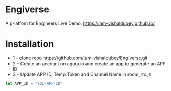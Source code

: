 # Engiverse
A p-latfom for Engineers
Live Demo: https://iam-vishaldubey.github.io/

# Installation
* 1 - clone repo https://github.com/iam-vishaldubey/Engiverse.git
* 2 - Create an account on agora.io and create an app to generate an APP ID
* 3 - Update APP ID, Temp Token and Channel Name in room_rtc.js
```javascript
let APP_ID = "YOU-APP-ID"
```



